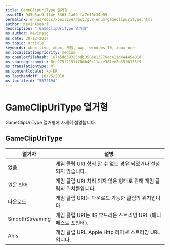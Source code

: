 ```yaml
---
title: GameClipUriType 열거형
assetID: 945b5ac9-1f4e-5363-1a69-fa7e10c34e05
permalink: en-us/docs/xboxlive/rest/gvr-enum-gameclipuritype.html
author: KevinAsgari
description: " GameClipUriType 열거형"
ms.author: kevinasg
ms.date: 20-12-2017
ms.topic: article
keywords: xbox live, xbox, 게임, uwp, windows 10, xbox one
ms.localizationpriority: medium
ms.openlocfilehash: 167a5d639325bdb358ee13776ac411d44445e01d
ms.sourcegitcommit: 6cc275f2151f78db40c11ace381ee2d35f0155f9
ms.translationtype: MT
ms.contentlocale: ko-KR
ms.lasthandoff: 10/25/2018
ms.locfileid: "5572194"
---
```

# <a name="gameclipuritype-enumeration"></a>GameClipUriType 열거형
GameClipUriType 열거형에 자세히 설명합니다. 
<a id="ID4ET"></a>

 
## <a name="gameclipuritype"></a>GameClipUriType
 
| <b>열거자</b>| <b>설명</b>| 
| --- | --- | 
| 없음| 게임 클립 URI 형식 알 수 없는 경우 되었거나 설정 되지 않습니다.| 
| 원문 언어| 게임 클립 URI 처리 되지 않은 형태로 원래 게임 클립의 위치를입니다.| 
| 다운로드| 게임 클립 URI는 다운로드 가능한 클립의 위치입니다.| 
| SmoothStreaming| 게임 클립 URI는 IIS 부드러운 스트리밍 URL (매니페스트 포인터).| 
| Ahls| 게임 클립 URL Apple Http 라이브 스트리밍 URL입니다.| 
  